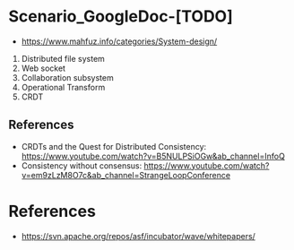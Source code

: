 # Scenario\_GoogleDoc-\[TODO\]

* https://www.mahfuz.info/categories/System-design/


1) Distributed file system
2) Web socket
3) Collaboration subsystem
4) Operational Transform
5) CRDT

## References
* CRDTs and the Quest for Distributed Consistency: https://www.youtube.com/watch?v=B5NULPSiOGw&ab_channel=InfoQ
* Consistency without consensus: https://www.youtube.com/watch?v=em9zLzM8O7c&ab_channel=StrangeLoopConference




# References
* https://svn.apache.org/repos/asf/incubator/wave/whitepapers/